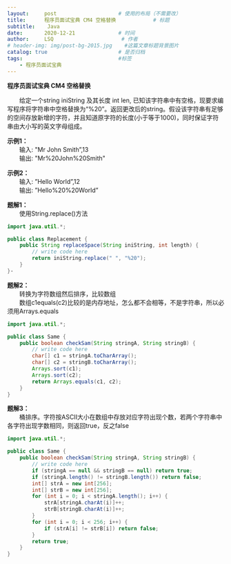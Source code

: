 ```yaml
---
layout:     post                    # 使用的布局（不需要改）
title:      程序员面试宝典 CM4 空格替换            # 标题 
subtitle:    Java
date:       2020-12-21              # 时间
author:     LSQ                      # 作者
# header-img: img/post-bg-2015.jpg    #这篇文章标题背景图片
catalog: true                       # 是否归档
tags:                               #标签
    - 程序员面试宝典
---
```



**程序员面试宝典 CM4 空格替换**  
  
&emsp;&emsp;给定一个string iniString 及其长度 int len, 已知该字符串中有空格，现要求编写程序将字符串中空格替换为“%20”。返回更改后的string。假设该字符串有足够的空间存放新增的字符，并且知道原字符的长度(小于等于1000)，同时保证字符串由大小写的英文字母组成。  

**示例1：**  
&emsp;&emsp;输入: "Mr John Smith”,13  
&emsp;&emsp;输出: "Mr%20John%20Smith"  

**示例2：**  
&emsp;&emsp;输入: ”Hello  World”,12  
&emsp;&emsp;输出: ”Hello%20%20World”  

**题解1：**  
&emsp;&emsp;使用String.replace()方法  

```java
import java.util.*;

public class Replacement {
    public String replaceSpace(String iniString, int length) {
        // write code here
        return iniString.replace(" ", "%20");
    }
}·
```

**题解2：**  
&emsp;&emsp;转换为字符数组然后排序，比较数组  
&emsp;&emsp;数组c1equals(c2)比较的是内存地址，怎么都不会相等，不是字符串，所以必须用Arrays.equals

```java
import java.util.*;

public class Same {
    public boolean checkSam(String stringA, String stringB) {
        // write code here
        char[] c1 = stringA.toCharArray();
        char[] c2 = stringB.toCharArray();
        Arrays.sort(c1);
        Arrays.sort(c2);
        return Arrays.equals(c1, c2);
    }
}
```

**题解3：**  
&emsp;&emsp;桶排序。字符按ASCII大小在数组中存放对应字符出现个数，若两个字符串中各字符出现字数相同，则返回true，反之false    

```java
import java.util.*;

public class Same {
    public boolean checkSam(String stringA, String stringB) {
        // write code here
        if (stringA == null && stringB == null) return true;
        if (stringA.length() != stringB.length()) return false;
        int[] strA = new int[256];
        int[] strB = new int[256];
        for (int i = 0; i < stringA.length(); i++) {
            strA[stringA.charAt(i)]++;
            strB[stringB.charAt(i)]++;
        }
        for (int i = 0; i < 256; i++) {
            if (strA[i] != strB[i]) return false;
        }
        return true;
    }
}
```
